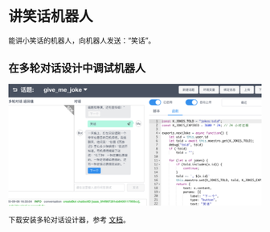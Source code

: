 # 讲笑话机器人

能讲小笑话的机器人，向机器人发送：“笑话”。

## 在多轮对话设计中调试机器人

<img src="./assets/1.png" width="800">

下载安装多轮对话设计器，参考 [文档](https://docs.chatopera.com/products/chatbot-platform/howto-guides/convs/cde-install.html)。
